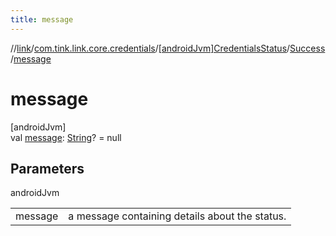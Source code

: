 ```yaml
---
title: message
---
```

//[link](../../../../index.html)/[com.tink.link.core.credentials](../../index.html)/[[androidJvm]CredentialsStatus](../index.html)/[Success](index.html)/[message](message.html)



# message



[androidJvm]\
val [message](message.html): [String](https://kotlinlang.org/api/latest/jvm/stdlib/kotlin/-string/index.html)? = null



## Parameters


androidJvm

| | |
|---|---|
| message | a message containing details about the status. |




